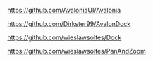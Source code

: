 https://github.com/AvaloniaUI/Avalonia

https://github.com/Dirkster99/AvalonDock

https://github.com/wieslawsoltes/Dock

https://github.com/wieslawsoltes/PanAndZoom